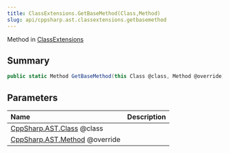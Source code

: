 ```yaml
---
title: ClassExtensions.GetBaseMethod(Class,Method)
slug: api/cppsharp.ast.classextensions.getbasemethod
---
```

Method in [ClassExtensions](/api/cppsharp/ast/classextensions)

## Summary



```csharp
public static Method GetBaseMethod(this Class @class, Method @override)
```

## Parameters

|Name|Description|
|:---|:---|
|[CppSharp.AST.Class](/api/cppsharp/ast/class) @class||
|[CppSharp.AST.Method](/api/cppsharp/ast/method) @override||

